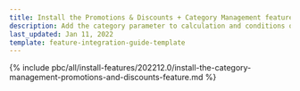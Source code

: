 ```yaml
---
title: Install the Promotions & Discounts + Category Management feature
description: Add the category parameter to calculation and conditions queries in the Promotions & Discounts feature.
last_updated: Jan 11, 2022
template: feature-integration-guide-template
---
```

{% include pbc/all/install-features/202212.0/install-the-category-management-promotions-and-discounts-feature.md %} <!-- To edit, see /_includes/pbc/all/install-features/202212.0/install-the-category-management-promotions-and-discounts-feature.md -->
